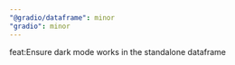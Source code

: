 ```yaml
---
"@gradio/dataframe": minor
"gradio": minor
---
```


feat:Ensure dark mode works in the standalone dataframe
